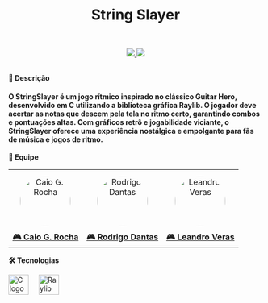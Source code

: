 <h1 align="center">
  String Slayer
</h1>

<br> <p align="center"> <a href="#"> <img src="https://img.shields.io/badge/C-00599C?style=for-the-badge&logo=c&logoColor=white" /> </a> <a href="https://www.raylib.com/"> <img src="https://img.shields.io/badge/Raylib-000000?style=for-the-badge&logoColor=white" /> </a> </p>
<br>
<strong> 🎸 Descrição </strong>
<h4> O StringSlayer é um jogo rítmico inspirado no clássico Guitar Hero, desenvolvido em C utilizando a biblioteca gráfica Raylib. O jogador deve acertar as notas que descem pela tela no ritmo certo, garantindo combos e pontuações altas. Com gráficos retrô e jogabilidade viciante, o StringSlayer oferece uma experiência nostálgica e empolgante para fãs de música e jogos de ritmo. </h4>

<strong> 👥 Equipe </strong>
<p align="center"> <table> <tr> <td align="center"> <a href="https://github.com/caioguimaraesr"> <img src="https://avatars.githubusercontent.com/caioguimaraesr" alt="Caio G. Rocha" width="100" style="border-radius: 50%; margin: 10px;" /> <br> <strong>🎮 Caio G. Rocha</strong> </a>  </td> <td align="center"> <a href="https://github.com/rodrigo603"> <img src="https://avatars.githubusercontent.com/rodrigo603" alt="Rodrigo Dantas" width="100" style="border-radius: 50%; margin: 10px;" /> <br> <strong>🎮 Rodrigo Dantas</strong> </a>  </td>  <td align="center"> <a href="https://github.com/leoVeraas"> <img src="https://avatars.githubusercontent.com/leoVeraas" alt="Leandro Veras" width="100" style="border-radius: 50%; margin: 10px;" /> <br> <strong>🎮 Leandro Veras</strong> </a>  </td></tr> </table> </p>


<strong> 🛠️ Tecnologias </strong>
<div align="left"> 
  <img src="https://cdn.jsdelivr.net/gh/devicons/devicon/icons/c/c-original.svg" height="40" alt="C logo" /> 
  <img width="12" /> 
  <img src="https://www.raylib.com/favicon.ico" height="40" alt="Raylib logo" /> 
</div>